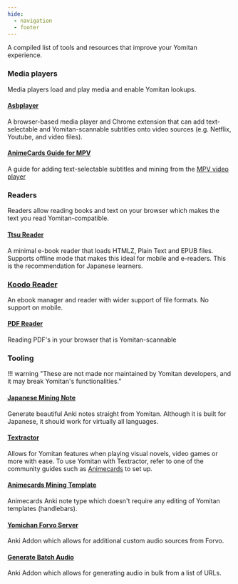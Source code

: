 ```yaml
---
hide:
  - navigation
  - footer
---
```


A compiled list of tools and resources that improve your Yomitan experience.

### Media players

Media players load and play media and enable Yomitan lookups.

#### [Asbplayer](https://github.com/killergerbah/asbplayer?tab=readme-ov-file#getting-started)

A browser-based media player and Chrome extension that can add text-selectable and Yomitan-scannable subtitles onto video sources (e.g. Netflix, Youtube, and video files).

#### [AnimeCards Guide for MPV](https://animecards.site/minefromanime/)

A guide for adding text-selectable subtitles and mining from the [MPV video player](https://mpv.io/)

### Readers

Readers allow reading books and text on your browser which makes the text you read Yomitan-compatible.

#### [Ttsu Reader](https://reader.ttsu.app/)

A minimal e-book reader that loads HTMLZ, Plain Text and EPUB files. Supports offline mode that makes this ideal for mobile and e-readers. This is the recommendation for Japanese learners.

### [Koodo Reader](https://web.koodoreader.com/)

An ebook manager and reader with wider support of file formats. No support on mobile.

#### [PDF Reader](yomitan-pdf-viewer/index.html)
Reading PDF's in your browser that is Yomitan-scannable

### Tooling

!!! warning "These are not made nor maintained by Yomitan developers, and it may break Yomitan's functionalities."

#### [Japanese Mining Note](https://arbyste.github.io/jp-mining-note/)

Generate beautiful Anki notes straight from Yomitan. Although it is built for Japanese, it should work for virtually all languages.

#### [Textractor](https://github.com/Artikash/Textractor)

Allows for Yomitan features when playing visual novels, video games or more with ease.
To use Yomitan with Textractor, refer to one of the community guides such as [Animecards](https://animecards.site/visualnovels/) to set up.

#### [Animecards Mining Template](https://github.com/friedrich-de/Basic-Mining-Deck)

Animecards Anki note type which doesn't require any editing of Yomitan templates (handlebars).

#### [Yomichan Forvo Server](https://ankiweb.net/shared/info/580654285)

Anki Addon which allows for additional custom audio sources from Forvo.


#### [Generate Batch Audio](https://ankiweb.net/shared/info/1156270186)

Anki Addon which allows for generating audio in bulk from a list of URLs.

